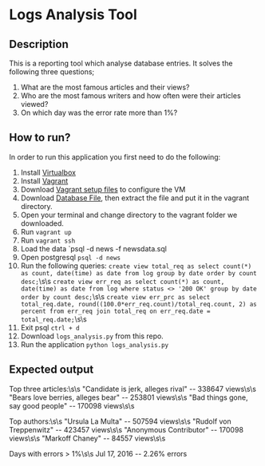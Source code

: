 # Logs Analysis Tool

## Description
This is a reporting tool which analyse database entries. It solves the following three questions;

1. What are the most famous articles and their views?
2. Who are the most famous writers and how often were their articles viewed?
3. On which day was the error rate more than 1%?

## How to run?
In order to run this application you first need to do the following:

1. Install [Virtualbox](https://www.virtualbox.org/wiki/Downloads "Virtualbox")
2. Install [Vagrant](https://www.vagrantup.com/downloads.html "Vagrant")
3. Download [Vagrant setup files](https://github.com/udacity/fullstack-nanodegree-vm)
to configure the VM
4. Download [Database File](https://d17h27t6h515a5.cloudfront.net/topher/2016/August/57b5f748_newsdata/newsdata.zip), then extract the file and put it in the vagrant directory.
5. Open your terminal and change directory to the vagrant folder we downloaded.
6. Run `vagrant up`
7. Run `vagrant ssh`
8. Load the data `psql -d news -f newsdata.sql
9. Open postgresql `psql -d news`
10. Run the following queries:
`create view total_req as select count(*) as count, date(time) as date from log group by date order by count desc;`\s\s
`create view err_req as select count(*) as count, date(time) as date from log where status <> '200 OK' group by date order by count desc;`\s\s
`create view err_prc as select total_req.date, round((100.0*err_req.count)/total_req.count, 2) as percent from err_req join total_req on err_req.date = total_req.date;`\s\s
11. Exit psql `ctrl + d`
12. Download `logs_analysis.py` from this repo.
13. Run the application `python logs_analysis.py`

## Expected output
Top three articles:\s\s
"Candidate is jerk, alleges rival" -- 338647 views\s\s
"Bears love berries, alleges bear" -- 253801 views\s\s
"Bad things gone, say good people" -- 170098 views\s\s

Top authors:\s\s
"Ursula La Multa" -- 507594 views\s\s
"Rudolf von Treppenwitz" -- 423457 views\s\s
"Anonymous Contributor" -- 170098 views\s\s
"Markoff Chaney" -- 84557 views\s\s

Days with errors > 1%\s\s 
Jul 17, 2016 -- 2.26% errors